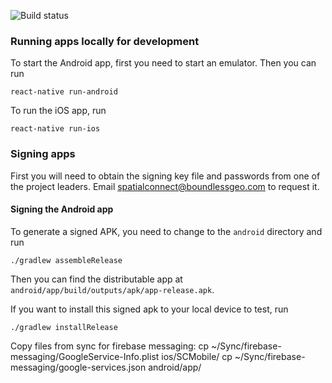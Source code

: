 ![Build status](http://ci.signal.boundlessgeo.com:8080/job/spatialconnect-mobile%20%28Develop%29/badge/icon)

### Running apps locally for development

To start the Android app, first you need to start an emulator.  Then you
can run

```
react-native run-android
```

To run the iOS app, run

```
react-native run-ios
```

### Signing apps

First you will need to obtain the signing key file and passwords from one of the project
leaders.  Email spatialconnect@boundlessgeo.com to request it.

#### Signing the Android app

To generate a signed APK, you need to change to the
`android` directory and run

```
./gradlew assembleRelease
```

Then you can find the distributable app at
`android/app/build/outputs/apk/app-release.apk`.

If you want to install this signed apk to your local device to test, run

```
./gradlew installRelease
```


Copy files from sync for firebase messaging:
cp ~/Sync/firebase-messaging/GoogleService-Info.plist ios/SCMobile/
cp ~/Sync/firebase-messaging/google-services.json android/app/
